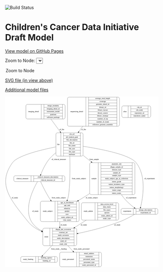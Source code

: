 <link rel='stylesheet' href="assets/style.css">
<link rel='stylesheet' href="https://unpkg.com/leaflet@1.5.1/dist/leaflet.css" integrity="sha512-xwE/Az9zrjBIphAcBb3F6JVqxf46+CDLwfLMHloNu6KEQCAWi6HcDUbeOfBIptF7tcCzusKFjFw2yuvEpDL9wQ==" crossorigin="">
<script type="text/javascript" src="https://code.jquery.com/jquery-3.2.1.min.js"></script>
<script type="text/javascript"  src="https://unpkg.com/leaflet@1.5.1/dist/leaflet.js"></script>
<script type="text/javascript" src="assets/actions.js"></script>

![Build Status](https://github.com/CBIIT/ccdi-model/actions/workflows/model-test-and-deploy.yml/badge.svg)

# Children's Cancer Data Initiative Draft Model

[View model on GitHub Pages](https://cbiit.github.io/ccdi-model/)



Zoom to Node: <select id="node_select">
  <option value="">Zoom to Node</option>
</select>
<div id="model"></div>

<p>
<a href="./model-desc/ccdi-model.svg">SVG file (in view above)</a>
<p>
<a href="./model-desc">Additional model files</a>
<div id='graph' style='display:off;'>
<svg width="1214pt" height="1350pt"
 viewBox="0.00 0.00 1213.84 1350.00" xmlns="http://www.w3.org/2000/svg" xmlns:xlink="http://www.w3.org/1999/xlink">
<g id="graph0" class="graph" transform="scale(1 1) rotate(0) translate(4 1346)">
<title>Perl</title>
<polygon fill="#ffffff" stroke="transparent" points="-4,4 -4,-1346 1209.8424,-1346 1209.8424,4 -4,4"/>
<!-- clinical_measure -->
<g id="node1" class="node">
<title>clinical_measure</title>
<path fill="none" stroke="#000000" d="M76.3424,-674C76.3424,-674 457.3424,-674 457.3424,-674 463.3424,-674 469.3424,-680 469.3424,-686 469.3424,-686 469.3424,-708 469.3424,-708 469.3424,-714 463.3424,-720 457.3424,-720 457.3424,-720 76.3424,-720 76.3424,-720 70.3424,-720 64.3424,-714 64.3424,-708 64.3424,-708 64.3424,-686 64.3424,-686 64.3424,-680 70.3424,-674 76.3424,-674"/>
<text text-anchor="middle" x="132.8424" y="-693.3" font-family="Times,serif" font-size="14.00" fill="#000000">clinical_measure</text>
<polyline fill="none" stroke="#000000" points="201.3424,-674 201.3424,-720 "/>
<text text-anchor="middle" x="211.8424" y="-693.3" font-family="Times,serif" font-size="14.00" fill="#000000"> </text>
<polyline fill="none" stroke="#000000" points="222.3424,-674 222.3424,-720 "/>
<text text-anchor="middle" x="335.3424" y="-704.8" font-family="Times,serif" font-size="14.00" fill="#000000">clinical_measure_description</text>
<polyline fill="none" stroke="#000000" points="222.3424,-697 448.3424,-697 "/>
<text text-anchor="middle" x="335.3424" y="-681.8" font-family="Times,serif" font-size="14.00" fill="#000000">clinical_measure_id</text>
<polyline fill="none" stroke="#000000" points="448.3424,-674 448.3424,-720 "/>
<text text-anchor="middle" x="458.8424" y="-693.3" font-family="Times,serif" font-size="14.00" fill="#000000"> </text>
</g>
<!-- study -->
<g id="node3" class="node">
<title>study</title>
<path fill="none" stroke="#000000" d="M306.3424,-167.5C306.3424,-167.5 551.3424,-167.5 551.3424,-167.5 557.3424,-167.5 563.3424,-173.5 563.3424,-179.5 563.3424,-179.5 563.3424,-293.5 563.3424,-293.5 563.3424,-299.5 557.3424,-305.5 551.3424,-305.5 551.3424,-305.5 306.3424,-305.5 306.3424,-305.5 300.3424,-305.5 294.3424,-299.5 294.3424,-293.5 294.3424,-293.5 294.3424,-179.5 294.3424,-179.5 294.3424,-173.5 300.3424,-167.5 306.3424,-167.5"/>
<text text-anchor="middle" x="322.3424" y="-232.8" font-family="Times,serif" font-size="14.00" fill="#000000">study</text>
<polyline fill="none" stroke="#000000" points="350.3424,-167.5 350.3424,-305.5 "/>
<text text-anchor="middle" x="360.8424" y="-232.8" font-family="Times,serif" font-size="14.00" fill="#000000"> </text>
<polyline fill="none" stroke="#000000" points="371.3424,-167.5 371.3424,-305.5 "/>
<text text-anchor="middle" x="456.8424" y="-290.3" font-family="Times,serif" font-size="14.00" fill="#000000">dbgap_phs_accession</text>
<polyline fill="none" stroke="#000000" points="371.3424,-282.5 542.3424,-282.5 "/>
<text text-anchor="middle" x="456.8424" y="-267.3" font-family="Times,serif" font-size="14.00" fill="#000000">external_url</text>
<polyline fill="none" stroke="#000000" points="371.3424,-259.5 542.3424,-259.5 "/>
<text text-anchor="middle" x="456.8424" y="-244.3" font-family="Times,serif" font-size="14.00" fill="#000000">study_acronym</text>
<polyline fill="none" stroke="#000000" points="371.3424,-236.5 542.3424,-236.5 "/>
<text text-anchor="middle" x="456.8424" y="-221.3" font-family="Times,serif" font-size="14.00" fill="#000000">study_description</text>
<polyline fill="none" stroke="#000000" points="371.3424,-213.5 542.3424,-213.5 "/>
<text text-anchor="middle" x="456.8424" y="-198.3" font-family="Times,serif" font-size="14.00" fill="#000000">study_id</text>
<polyline fill="none" stroke="#000000" points="371.3424,-190.5 542.3424,-190.5 "/>
<text text-anchor="middle" x="456.8424" y="-175.3" font-family="Times,serif" font-size="14.00" fill="#000000">study_title</text>
<polyline fill="none" stroke="#000000" points="542.3424,-167.5 542.3424,-305.5 "/>
<text text-anchor="middle" x="552.8424" y="-232.8" font-family="Times,serif" font-size="14.00" fill="#000000"> </text>
</g>
<!-- clinical_measure&#45;&gt;study -->
<g id="edge14" class="edge">
<title>clinical_measure&#45;&gt;study</title>
<path fill="none" stroke="#000000" d="M252.4356,-673.6198C218.7057,-615.5888 142.0551,-462.0719 204.8424,-357 223.4769,-325.816 253.2666,-302.2304 285.1177,-284.58"/>
<polygon fill="#000000" stroke="#000000" points="286.9759,-287.5555 294.1484,-279.7577 283.6786,-281.3807 286.9759,-287.5555"/>
<text text-anchor="middle" x="235.3424" y="-434.3" font-family="Times,serif" font-size="14.00" fill="#000000">of_study</text>
</g>
<!-- study_subject -->
<g id="node12" class="node">
<title>study_subject</title>
<path fill="none" stroke="#000000" d="M287.3424,-357.5C287.3424,-357.5 570.3424,-357.5 570.3424,-357.5 576.3424,-357.5 582.3424,-363.5 582.3424,-369.5 582.3424,-369.5 582.3424,-506.5 582.3424,-506.5 582.3424,-512.5 576.3424,-518.5 570.3424,-518.5 570.3424,-518.5 287.3424,-518.5 287.3424,-518.5 281.3424,-518.5 275.3424,-512.5 275.3424,-506.5 275.3424,-506.5 275.3424,-369.5 275.3424,-369.5 275.3424,-363.5 281.3424,-357.5 287.3424,-357.5"/>
<text text-anchor="middle" x="333.3424" y="-434.3" font-family="Times,serif" font-size="14.00" fill="#000000">study_subject</text>
<polyline fill="none" stroke="#000000" points="391.3424,-357.5 391.3424,-518.5 "/>
<text text-anchor="middle" x="401.8424" y="-434.3" font-family="Times,serif" font-size="14.00" fill="#000000"> </text>
<polyline fill="none" stroke="#000000" points="412.3424,-357.5 412.3424,-518.5 "/>
<text text-anchor="middle" x="486.8424" y="-503.3" font-family="Times,serif" font-size="14.00" fill="#000000">age_at_enrollment</text>
<polyline fill="none" stroke="#000000" points="412.3424,-495.5 561.3424,-495.5 "/>
<text text-anchor="middle" x="486.8424" y="-480.3" font-family="Times,serif" font-size="14.00" fill="#000000">age_unit</text>
<polyline fill="none" stroke="#000000" points="412.3424,-472.5 561.3424,-472.5 "/>
<text text-anchor="middle" x="486.8424" y="-457.3" font-family="Times,serif" font-size="14.00" fill="#000000">ethnicity</text>
<polyline fill="none" stroke="#000000" points="412.3424,-449.5 561.3424,-449.5 "/>
<text text-anchor="middle" x="486.8424" y="-434.3" font-family="Times,serif" font-size="14.00" fill="#000000">gender</text>
<polyline fill="none" stroke="#000000" points="412.3424,-426.5 561.3424,-426.5 "/>
<text text-anchor="middle" x="486.8424" y="-411.3" font-family="Times,serif" font-size="14.00" fill="#000000">race</text>
<polyline fill="none" stroke="#000000" points="412.3424,-403.5 561.3424,-403.5 "/>
<text text-anchor="middle" x="486.8424" y="-388.3" font-family="Times,serif" font-size="14.00" fill="#000000">study_subject_id</text>
<polyline fill="none" stroke="#000000" points="412.3424,-380.5 561.3424,-380.5 "/>
<text text-anchor="middle" x="486.8424" y="-365.3" font-family="Times,serif" font-size="14.00" fill="#000000">vital_status</text>
<polyline fill="none" stroke="#000000" points="561.3424,-357.5 561.3424,-518.5 "/>
<text text-anchor="middle" x="571.8424" y="-434.3" font-family="Times,serif" font-size="14.00" fill="#000000"> </text>
</g>
<!-- clinical_measure&#45;&gt;study_subject -->
<g id="edge5" class="edge">
<title>clinical_measure&#45;&gt;study_subject</title>
<path fill="none" stroke="#000000" d="M277.0572,-673.9641C291.5446,-642.1556 319.6728,-583.4507 349.8424,-537 352.0039,-533.672 354.2533,-530.3212 356.5674,-526.9674"/>
<polygon fill="#000000" stroke="#000000" points="359.5394,-528.826 362.4397,-518.6359 353.8178,-524.7933 359.5394,-528.826"/>
<text text-anchor="middle" x="420.8424" y="-540.8" font-family="Times,serif" font-size="14.00" fill="#000000">from_study_subject</text>
</g>
<!-- file -->
<g id="node2" class="node">
<title>file</title>
<path fill="none" stroke="#000000" d="M410.3424,-875.5C410.3424,-875.5 601.3424,-875.5 601.3424,-875.5 607.3424,-875.5 613.3424,-881.5 613.3424,-887.5 613.3424,-887.5 613.3424,-1047.5 613.3424,-1047.5 613.3424,-1053.5 607.3424,-1059.5 601.3424,-1059.5 601.3424,-1059.5 410.3424,-1059.5 410.3424,-1059.5 404.3424,-1059.5 398.3424,-1053.5 398.3424,-1047.5 398.3424,-1047.5 398.3424,-887.5 398.3424,-887.5 398.3424,-881.5 404.3424,-875.5 410.3424,-875.5"/>
<text text-anchor="middle" x="417.8424" y="-963.8" font-family="Times,serif" font-size="14.00" fill="#000000">file</text>
<polyline fill="none" stroke="#000000" points="437.3424,-875.5 437.3424,-1059.5 "/>
<text text-anchor="middle" x="447.8424" y="-963.8" font-family="Times,serif" font-size="14.00" fill="#000000"> </text>
<polyline fill="none" stroke="#000000" points="458.3424,-875.5 458.3424,-1059.5 "/>
<text text-anchor="middle" x="525.3424" y="-1044.3" font-family="Times,serif" font-size="14.00" fill="#000000">cds_url</text>
<polyline fill="none" stroke="#000000" points="458.3424,-1036.5 592.3424,-1036.5 "/>
<text text-anchor="middle" x="525.3424" y="-1021.3" font-family="Times,serif" font-size="14.00" fill="#000000">dcf_indexd_guid</text>
<polyline fill="none" stroke="#000000" points="458.3424,-1013.5 592.3424,-1013.5 "/>
<text text-anchor="middle" x="525.3424" y="-998.3" font-family="Times,serif" font-size="14.00" fill="#000000">file_description</text>
<polyline fill="none" stroke="#000000" points="458.3424,-990.5 592.3424,-990.5 "/>
<text text-anchor="middle" x="525.3424" y="-975.3" font-family="Times,serif" font-size="14.00" fill="#000000">file_id</text>
<polyline fill="none" stroke="#000000" points="458.3424,-967.5 592.3424,-967.5 "/>
<text text-anchor="middle" x="525.3424" y="-952.3" font-family="Times,serif" font-size="14.00" fill="#000000">file_name</text>
<polyline fill="none" stroke="#000000" points="458.3424,-944.5 592.3424,-944.5 "/>
<text text-anchor="middle" x="525.3424" y="-929.3" font-family="Times,serif" font-size="14.00" fill="#000000">file_size</text>
<polyline fill="none" stroke="#000000" points="458.3424,-921.5 592.3424,-921.5 "/>
<text text-anchor="middle" x="525.3424" y="-906.3" font-family="Times,serif" font-size="14.00" fill="#000000">file_type</text>
<polyline fill="none" stroke="#000000" points="458.3424,-898.5 592.3424,-898.5 "/>
<text text-anchor="middle" x="525.3424" y="-883.3" font-family="Times,serif" font-size="14.00" fill="#000000">md5sum</text>
<polyline fill="none" stroke="#000000" points="592.3424,-875.5 592.3424,-1059.5 "/>
<text text-anchor="middle" x="602.8424" y="-963.8" font-family="Times,serif" font-size="14.00" fill="#000000"> </text>
</g>
<!-- file&#45;&gt;clinical_measure -->
<g id="edge4" class="edge">
<title>file&#45;&gt;clinical_measure</title>
<path fill="none" stroke="#000000" d="M398.1629,-901.6088C380.7795,-888.1661 363.9018,-873.1431 349.8424,-857 316.3595,-818.5548 291.8783,-764.2421 278.5022,-729.8284"/>
<polygon fill="#000000" stroke="#000000" points="281.6886,-728.3603 274.8676,-720.2533 275.1442,-730.8445 281.6886,-728.3603"/>
<text text-anchor="middle" x="420.8424" y="-845.8" font-family="Times,serif" font-size="14.00" fill="#000000">of_clinical_measure</text>
</g>
<!-- file&#45;&gt;study -->
<g id="edge15" class="edge">
<title>file&#45;&gt;study</title>
<path fill="none" stroke="#000000" d="M398.1159,-948.2514C278.1617,-924.3679 95.7028,-879.88 54.8424,-824 -71.8459,-650.7434 43.506,-524.3962 177.8424,-357 205.4189,-322.637 245.1784,-297.4678 284.9493,-279.3019"/>
<polygon fill="#000000" stroke="#000000" points="286.5147,-282.4364 294.2375,-275.1832 283.6772,-276.0373 286.5147,-282.4364"/>
<text text-anchor="middle" x="73.3424" y="-540.8" font-family="Times,serif" font-size="14.00" fill="#000000">of_study</text>
</g>
<!-- experiment -->
<g id="node5" class="node">
<title>experiment</title>
<path fill="none" stroke="#000000" d="M925.8424,-415C925.8424,-415 1193.8424,-415 1193.8424,-415 1199.8424,-415 1205.8424,-421 1205.8424,-427 1205.8424,-427 1205.8424,-449 1205.8424,-449 1205.8424,-455 1199.8424,-461 1193.8424,-461 1193.8424,-461 925.8424,-461 925.8424,-461 919.8424,-461 913.8424,-455 913.8424,-449 913.8424,-449 913.8424,-427 913.8424,-427 913.8424,-421 919.8424,-415 925.8424,-415"/>
<text text-anchor="middle" x="962.8424" y="-434.3" font-family="Times,serif" font-size="14.00" fill="#000000">experiment</text>
<polyline fill="none" stroke="#000000" points="1011.8424,-415 1011.8424,-461 "/>
<text text-anchor="middle" x="1022.3424" y="-434.3" font-family="Times,serif" font-size="14.00" fill="#000000"> </text>
<polyline fill="none" stroke="#000000" points="1032.8424,-415 1032.8424,-461 "/>
<text text-anchor="middle" x="1108.8424" y="-445.8" font-family="Times,serif" font-size="14.00" fill="#000000">design_description</text>
<polyline fill="none" stroke="#000000" points="1032.8424,-438 1184.8424,-438 "/>
<text text-anchor="middle" x="1108.8424" y="-422.8" font-family="Times,serif" font-size="14.00" fill="#000000">experiment_id</text>
<polyline fill="none" stroke="#000000" points="1184.8424,-415 1184.8424,-461 "/>
<text text-anchor="middle" x="1195.3424" y="-434.3" font-family="Times,serif" font-size="14.00" fill="#000000"> </text>
</g>
<!-- file&#45;&gt;experiment -->
<g id="edge10" class="edge">
<title>file&#45;&gt;experiment</title>
<path fill="none" stroke="#000000" d="M613.4433,-952.9782C751.6362,-931.9497 980.0073,-888.3579 1032.8424,-824 1117.7541,-720.5699 1086.8684,-544.3834 1068.9839,-471.2961"/>
<polygon fill="#000000" stroke="#000000" points="1072.297,-470.1203 1066.4549,-461.2817 1065.51,-471.8343 1072.297,-470.1203"/>
<text text-anchor="middle" x="1140.3424" y="-693.3" font-family="Times,serif" font-size="14.00" fill="#000000">of_experiment</text>
</g>
<!-- sample -->
<g id="node8" class="node">
<title>sample</title>
<path fill="none" stroke="#000000" d="M677.8424,-570.5C677.8424,-570.5 1011.8424,-570.5 1011.8424,-570.5 1017.8424,-570.5 1023.8424,-576.5 1023.8424,-582.5 1023.8424,-582.5 1023.8424,-811.5 1023.8424,-811.5 1023.8424,-817.5 1017.8424,-823.5 1011.8424,-823.5 1011.8424,-823.5 677.8424,-823.5 677.8424,-823.5 671.8424,-823.5 665.8424,-817.5 665.8424,-811.5 665.8424,-811.5 665.8424,-582.5 665.8424,-582.5 665.8424,-576.5 671.8424,-570.5 677.8424,-570.5"/>
<text text-anchor="middle" x="699.8424" y="-693.3" font-family="Times,serif" font-size="14.00" fill="#000000">sample</text>
<polyline fill="none" stroke="#000000" points="733.8424,-570.5 733.8424,-823.5 "/>
<text text-anchor="middle" x="744.3424" y="-693.3" font-family="Times,serif" font-size="14.00" fill="#000000"> </text>
<polyline fill="none" stroke="#000000" points="754.8424,-570.5 754.8424,-823.5 "/>
<text text-anchor="middle" x="878.8424" y="-808.3" font-family="Times,serif" font-size="14.00" fill="#000000">anatomic_site</text>
<polyline fill="none" stroke="#000000" points="754.8424,-800.5 1002.8424,-800.5 "/>
<text text-anchor="middle" x="878.8424" y="-785.3" font-family="Times,serif" font-size="14.00" fill="#000000">dbgap_sample_id</text>
<polyline fill="none" stroke="#000000" points="754.8424,-777.5 1002.8424,-777.5 "/>
<text text-anchor="middle" x="878.8424" y="-762.3" font-family="Times,serif" font-size="14.00" fill="#000000">disease_type</text>
<polyline fill="none" stroke="#000000" points="754.8424,-754.5 1002.8424,-754.5 "/>
<text text-anchor="middle" x="878.8424" y="-739.3" font-family="Times,serif" font-size="14.00" fill="#000000">sample_id</text>
<polyline fill="none" stroke="#000000" points="754.8424,-731.5 1002.8424,-731.5 "/>
<text text-anchor="middle" x="878.8424" y="-716.3" font-family="Times,serif" font-size="14.00" fill="#000000">sample_type</text>
<polyline fill="none" stroke="#000000" points="754.8424,-708.5 1002.8424,-708.5 "/>
<text text-anchor="middle" x="878.8424" y="-693.3" font-family="Times,serif" font-size="14.00" fill="#000000">study_subject_age_at_collection</text>
<polyline fill="none" stroke="#000000" points="754.8424,-685.5 1002.8424,-685.5 "/>
<text text-anchor="middle" x="878.8424" y="-670.3" font-family="Times,serif" font-size="14.00" fill="#000000">tumor_grade</text>
<polyline fill="none" stroke="#000000" points="754.8424,-662.5 1002.8424,-662.5 "/>
<text text-anchor="middle" x="878.8424" y="-647.3" font-family="Times,serif" font-size="14.00" fill="#000000">tumor_incidence_type</text>
<polyline fill="none" stroke="#000000" points="754.8424,-639.5 1002.8424,-639.5 "/>
<text text-anchor="middle" x="878.8424" y="-624.3" font-family="Times,serif" font-size="14.00" fill="#000000">tumor_morphology</text>
<polyline fill="none" stroke="#000000" points="754.8424,-616.5 1002.8424,-616.5 "/>
<text text-anchor="middle" x="878.8424" y="-601.3" font-family="Times,serif" font-size="14.00" fill="#000000">tumor_stage</text>
<polyline fill="none" stroke="#000000" points="754.8424,-593.5 1002.8424,-593.5 "/>
<text text-anchor="middle" x="878.8424" y="-578.3" font-family="Times,serif" font-size="14.00" fill="#000000">tumor_status</text>
<polyline fill="none" stroke="#000000" points="1002.8424,-570.5 1002.8424,-823.5 "/>
<text text-anchor="middle" x="1013.3424" y="-693.3" font-family="Times,serif" font-size="14.00" fill="#000000"> </text>
</g>
<!-- file&#45;&gt;sample -->
<g id="edge1" class="edge">
<title>file&#45;&gt;sample</title>
<path fill="none" stroke="#000000" d="M613.5699,-881.5404C634.1177,-865.1447 656.0685,-847.6294 677.961,-830.1605"/>
<polygon fill="#000000" stroke="#000000" points="680.3878,-832.7018 686.0214,-823.7289 676.0218,-827.2302 680.3878,-832.7018"/>
<text text-anchor="middle" x="701.3424" y="-845.8" font-family="Times,serif" font-size="14.00" fill="#000000">from_sample</text>
</g>
<!-- file&#45;&gt;study_subject -->
<g id="edge6" class="edge">
<title>file&#45;&gt;study_subject</title>
<path fill="none" stroke="#000000" d="M508.5065,-875.4252C510.6211,-768.1447 510.6308,-597.8198 491.8424,-537 490.925,-534.0301 489.8931,-531.0625 488.7636,-528.1076"/>
<polygon fill="#000000" stroke="#000000" points="491.9291,-526.6048 484.8456,-518.726 485.4698,-529.3025 491.9291,-526.6048"/>
<text text-anchor="middle" x="580.8424" y="-693.3" font-family="Times,serif" font-size="14.00" fill="#000000">from_study_subject</text>
</g>
<!-- study_funding -->
<g id="node6" class="node">
<title>study_funding</title>
<path fill="none" stroke="#000000" d="M131.3424,-35C131.3424,-35 398.3424,-35 398.3424,-35 404.3424,-35 410.3424,-41 410.3424,-47 410.3424,-47 410.3424,-69 410.3424,-69 410.3424,-75 404.3424,-81 398.3424,-81 398.3424,-81 131.3424,-81 131.3424,-81 125.3424,-81 119.3424,-75 119.3424,-69 119.3424,-69 119.3424,-47 119.3424,-47 119.3424,-41 125.3424,-35 131.3424,-35"/>
<text text-anchor="middle" x="178.8424" y="-54.3" font-family="Times,serif" font-size="14.00" fill="#000000">study_funding</text>
<polyline fill="none" stroke="#000000" points="238.3424,-35 238.3424,-81 "/>
<text text-anchor="middle" x="248.8424" y="-54.3" font-family="Times,serif" font-size="14.00" fill="#000000"> </text>
<polyline fill="none" stroke="#000000" points="259.3424,-35 259.3424,-81 "/>
<text text-anchor="middle" x="324.3424" y="-65.8" font-family="Times,serif" font-size="14.00" fill="#000000">funding_agency</text>
<polyline fill="none" stroke="#000000" points="259.3424,-58 389.3424,-58 "/>
<text text-anchor="middle" x="324.3424" y="-42.8" font-family="Times,serif" font-size="14.00" fill="#000000">funding_id</text>
<polyline fill="none" stroke="#000000" points="389.3424,-35 389.3424,-81 "/>
<text text-anchor="middle" x="399.8424" y="-54.3" font-family="Times,serif" font-size="14.00" fill="#000000"> </text>
</g>
<!-- study&#45;&gt;study_funding -->
<g id="edge3" class="edge">
<title>study&#45;&gt;study_funding</title>
<path fill="none" stroke="#000000" d="M365.4357,-167.4872C340.3892,-140.2263 312.8997,-110.3062 292.9963,-88.6431"/>
<polygon fill="#000000" stroke="#000000" points="295.3684,-86.0516 286.0253,-81.0558 290.2137,-90.7876 295.3684,-86.0516"/>
<text text-anchor="middle" x="422.3424" y="-137.8" font-family="Times,serif" font-size="14.00" fill="#000000">from_study__funding</text>
</g>
<!-- study_personnel -->
<g id="node10" class="node">
<title>study_personnel</title>
<path fill="none" stroke="#000000" d="M440.3424,-.5C440.3424,-.5 747.3424,-.5 747.3424,-.5 753.3424,-.5 759.3424,-6.5 759.3424,-12.5 759.3424,-12.5 759.3424,-103.5 759.3424,-103.5 759.3424,-109.5 753.3424,-115.5 747.3424,-115.5 747.3424,-115.5 440.3424,-115.5 440.3424,-115.5 434.3424,-115.5 428.3424,-109.5 428.3424,-103.5 428.3424,-103.5 428.3424,-12.5 428.3424,-12.5 428.3424,-6.5 434.3424,-.5 440.3424,-.5"/>
<text text-anchor="middle" x="495.3424" y="-54.3" font-family="Times,serif" font-size="14.00" fill="#000000">study_personnel</text>
<polyline fill="none" stroke="#000000" points="562.3424,-.5 562.3424,-115.5 "/>
<text text-anchor="middle" x="572.8424" y="-54.3" font-family="Times,serif" font-size="14.00" fill="#000000"> </text>
<polyline fill="none" stroke="#000000" points="583.3424,-.5 583.3424,-115.5 "/>
<text text-anchor="middle" x="660.8424" y="-100.3" font-family="Times,serif" font-size="14.00" fill="#000000">email_address</text>
<polyline fill="none" stroke="#000000" points="583.3424,-92.5 738.3424,-92.5 "/>
<text text-anchor="middle" x="660.8424" y="-77.3" font-family="Times,serif" font-size="14.00" fill="#000000">institution</text>
<polyline fill="none" stroke="#000000" points="583.3424,-69.5 738.3424,-69.5 "/>
<text text-anchor="middle" x="660.8424" y="-54.3" font-family="Times,serif" font-size="14.00" fill="#000000">personnel_name</text>
<polyline fill="none" stroke="#000000" points="583.3424,-46.5 738.3424,-46.5 "/>
<text text-anchor="middle" x="660.8424" y="-31.3" font-family="Times,serif" font-size="14.00" fill="#000000">personnel_type</text>
<polyline fill="none" stroke="#000000" points="583.3424,-23.5 738.3424,-23.5 "/>
<text text-anchor="middle" x="660.8424" y="-8.3" font-family="Times,serif" font-size="14.00" fill="#000000">study_personnel_id</text>
<polyline fill="none" stroke="#000000" points="738.3424,-.5 738.3424,-115.5 "/>
<text text-anchor="middle" x="748.8424" y="-54.3" font-family="Times,serif" font-size="14.00" fill="#000000"> </text>
</g>
<!-- study&#45;&gt;study_personnel -->
<g id="edge7" class="edge">
<title>study&#45;&gt;study_personnel</title>
<path fill="none" stroke="#000000" d="M492.6357,-167.4872C506.15,-152.8673 520.3712,-137.4825 533.7429,-123.0167"/>
<polygon fill="#000000" stroke="#000000" points="536.432,-125.2638 540.6498,-115.5447 531.2917,-120.5123 536.432,-125.2638"/>
<text text-anchor="middle" x="601.8424" y="-137.8" font-family="Times,serif" font-size="14.00" fill="#000000">from_study_personnel</text>
</g>
<!-- alias -->
<g id="node4" class="node">
<title>alias</title>
<path fill="none" stroke="#000000" d="M932.3424,-1180.5C932.3424,-1180.5 1137.3424,-1180.5 1137.3424,-1180.5 1143.3424,-1180.5 1149.3424,-1186.5 1149.3424,-1192.5 1149.3424,-1192.5 1149.3424,-1260.5 1149.3424,-1260.5 1149.3424,-1266.5 1143.3424,-1272.5 1137.3424,-1272.5 1137.3424,-1272.5 932.3424,-1272.5 932.3424,-1272.5 926.3424,-1272.5 920.3424,-1266.5 920.3424,-1260.5 920.3424,-1260.5 920.3424,-1192.5 920.3424,-1192.5 920.3424,-1186.5 926.3424,-1180.5 932.3424,-1180.5"/>
<text text-anchor="middle" x="945.3424" y="-1222.8" font-family="Times,serif" font-size="14.00" fill="#000000">alias</text>
<polyline fill="none" stroke="#000000" points="970.3424,-1180.5 970.3424,-1272.5 "/>
<text text-anchor="middle" x="980.8424" y="-1222.8" font-family="Times,serif" font-size="14.00" fill="#000000"> </text>
<polyline fill="none" stroke="#000000" points="991.3424,-1180.5 991.3424,-1272.5 "/>
<text text-anchor="middle" x="1059.8424" y="-1257.3" font-family="Times,serif" font-size="14.00" fill="#000000">cds_id</text>
<polyline fill="none" stroke="#000000" points="991.3424,-1249.5 1128.3424,-1249.5 "/>
<text text-anchor="middle" x="1059.8424" y="-1234.3" font-family="Times,serif" font-size="14.00" fill="#000000">cds_node</text>
<polyline fill="none" stroke="#000000" points="991.3424,-1226.5 1128.3424,-1226.5 "/>
<text text-anchor="middle" x="1059.8424" y="-1211.3" font-family="Times,serif" font-size="14.00" fill="#000000">repository_id</text>
<polyline fill="none" stroke="#000000" points="991.3424,-1203.5 1128.3424,-1203.5 "/>
<text text-anchor="middle" x="1059.8424" y="-1188.3" font-family="Times,serif" font-size="14.00" fill="#000000">repository_name</text>
<polyline fill="none" stroke="#000000" points="1128.3424,-1180.5 1128.3424,-1272.5 "/>
<text text-anchor="middle" x="1138.8424" y="-1222.8" font-family="Times,serif" font-size="14.00" fill="#000000"> </text>
</g>
<!-- experiment&#45;&gt;study -->
<g id="edge12" class="edge">
<title>experiment&#45;&gt;study</title>
<path fill="none" stroke="#000000" d="M1021.8355,-414.928C991.1521,-397.1002 946.3974,-372.867 904.8424,-357 796.6795,-315.7001 669.3049,-284.3052 573.5487,-263.9301"/>
<polygon fill="#000000" stroke="#000000" points="574.011,-260.4506 563.5035,-261.8084 572.5643,-267.2995 574.011,-260.4506"/>
<text text-anchor="middle" x="884.3424" y="-327.8" font-family="Times,serif" font-size="14.00" fill="#000000">of_study</text>
</g>
<!-- imaging_detail -->
<g id="node7" class="node">
<title>imaging_detail</title>
<path fill="none" stroke="#000000" d="M172.3424,-1169C172.3424,-1169 459.3424,-1169 459.3424,-1169 465.3424,-1169 471.3424,-1175 471.3424,-1181 471.3424,-1181 471.3424,-1272 471.3424,-1272 471.3424,-1278 465.3424,-1284 459.3424,-1284 459.3424,-1284 172.3424,-1284 172.3424,-1284 166.3424,-1284 160.3424,-1278 160.3424,-1272 160.3424,-1272 160.3424,-1181 160.3424,-1181 160.3424,-1175 166.3424,-1169 172.3424,-1169"/>
<text text-anchor="middle" x="221.3424" y="-1222.8" font-family="Times,serif" font-size="14.00" fill="#000000">imaging_detail</text>
<polyline fill="none" stroke="#000000" points="282.3424,-1169 282.3424,-1284 "/>
<text text-anchor="middle" x="292.8424" y="-1222.8" font-family="Times,serif" font-size="14.00" fill="#000000"> </text>
<polyline fill="none" stroke="#000000" points="303.3424,-1169 303.3424,-1284 "/>
<text text-anchor="middle" x="376.8424" y="-1268.8" font-family="Times,serif" font-size="14.00" fill="#000000">image_modality</text>
<polyline fill="none" stroke="#000000" points="303.3424,-1261 450.3424,-1261 "/>
<text text-anchor="middle" x="376.8424" y="-1245.8" font-family="Times,serif" font-size="14.00" fill="#000000">imaging_detail_id</text>
<polyline fill="none" stroke="#000000" points="303.3424,-1238 450.3424,-1238 "/>
<text text-anchor="middle" x="376.8424" y="-1222.8" font-family="Times,serif" font-size="14.00" fill="#000000">instrument_model</text>
<polyline fill="none" stroke="#000000" points="303.3424,-1215 450.3424,-1215 "/>
<text text-anchor="middle" x="376.8424" y="-1199.8" font-family="Times,serif" font-size="14.00" fill="#000000">platform</text>
<polyline fill="none" stroke="#000000" points="303.3424,-1192 450.3424,-1192 "/>
<text text-anchor="middle" x="376.8424" y="-1176.8" font-family="Times,serif" font-size="14.00" fill="#000000">software_package</text>
<polyline fill="none" stroke="#000000" points="450.3424,-1169 450.3424,-1284 "/>
<text text-anchor="middle" x="460.8424" y="-1222.8" font-family="Times,serif" font-size="14.00" fill="#000000"> </text>
</g>
<!-- imaging_detail&#45;&gt;file -->
<g id="edge8" class="edge">
<title>imaging_detail&#45;&gt;file</title>
<path fill="none" stroke="#000000" d="M358.2457,-1168.6977C380.0149,-1139.0227 407.1648,-1102.0132 432.2218,-1067.8566"/>
<polygon fill="#000000" stroke="#000000" points="435.111,-1069.8353 438.2039,-1059.7019 429.4668,-1065.6948 435.111,-1069.8353"/>
<text text-anchor="middle" x="444.8424" y="-1081.8" font-family="Times,serif" font-size="14.00" fill="#000000">of_file</text>
</g>
<!-- sample&#45;&gt;experiment -->
<g id="edge11" class="edge">
<title>sample&#45;&gt;experiment</title>
<path fill="none" stroke="#000000" d="M917.1201,-570.275C925.3116,-558.667 933.9345,-547.3837 942.8424,-537 965.3143,-510.8053 995.05,-485.7401 1018.92,-467.3843"/>
<polygon fill="#000000" stroke="#000000" points="1021.2457,-470.0132 1027.0969,-461.1806 1017.0147,-464.4365 1021.2457,-470.0132"/>
<text text-anchor="middle" x="994.3424" y="-540.8" font-family="Times,serif" font-size="14.00" fill="#000000">of_experiment</text>
</g>
<!-- sample&#45;&gt;study_subject -->
<g id="edge2" class="edge">
<title>sample&#45;&gt;study_subject</title>
<path fill="none" stroke="#000000" d="M665.7598,-578.7433C661.0805,-575.7871 656.4353,-572.8682 651.8424,-570 627.5007,-554.7989 601.444,-538.9775 576.0382,-523.7889"/>
<polygon fill="#000000" stroke="#000000" points="577.8315,-520.7832 567.4507,-518.6641 574.2442,-526.7942 577.8315,-520.7832"/>
<text text-anchor="middle" x="682.3424" y="-540.8" font-family="Times,serif" font-size="14.00" fill="#000000">of_study_subject</text>
</g>
<!-- study_admin -->
<g id="node9" class="node">
<title>study_admin</title>
<path fill="none" stroke="#000000" d="M612.3424,-369C612.3424,-369 883.3424,-369 883.3424,-369 889.3424,-369 895.3424,-375 895.3424,-381 895.3424,-381 895.3424,-495 895.3424,-495 895.3424,-501 889.3424,-507 883.3424,-507 883.3424,-507 612.3424,-507 612.3424,-507 606.3424,-507 600.3424,-501 600.3424,-495 600.3424,-495 600.3424,-381 600.3424,-381 600.3424,-375 606.3424,-369 612.3424,-369"/>
<text text-anchor="middle" x="654.3424" y="-434.3" font-family="Times,serif" font-size="14.00" fill="#000000">study_admin</text>
<polyline fill="none" stroke="#000000" points="708.3424,-369 708.3424,-507 "/>
<text text-anchor="middle" x="718.8424" y="-434.3" font-family="Times,serif" font-size="14.00" fill="#000000"> </text>
<polyline fill="none" stroke="#000000" points="729.3424,-369 729.3424,-507 "/>
<text text-anchor="middle" x="801.8424" y="-491.8" font-family="Times,serif" font-size="14.00" fill="#000000">data_access_level</text>
<polyline fill="none" stroke="#000000" points="729.3424,-484 874.3424,-484 "/>
<text text-anchor="middle" x="801.8424" y="-468.8" font-family="Times,serif" font-size="14.00" fill="#000000">data_types</text>
<polyline fill="none" stroke="#000000" points="729.3424,-461 874.3424,-461 "/>
<text text-anchor="middle" x="801.8424" y="-445.8" font-family="Times,serif" font-size="14.00" fill="#000000">file_types</text>
<polyline fill="none" stroke="#000000" points="729.3424,-438 874.3424,-438 "/>
<text text-anchor="middle" x="801.8424" y="-422.8" font-family="Times,serif" font-size="14.00" fill="#000000">species</text>
<polyline fill="none" stroke="#000000" points="729.3424,-415 874.3424,-415 "/>
<text text-anchor="middle" x="801.8424" y="-399.8" font-family="Times,serif" font-size="14.00" fill="#000000">study_admin_id</text>
<polyline fill="none" stroke="#000000" points="729.3424,-392 874.3424,-392 "/>
<text text-anchor="middle" x="801.8424" y="-376.8" font-family="Times,serif" font-size="14.00" fill="#000000">study_type</text>
<polyline fill="none" stroke="#000000" points="874.3424,-369 874.3424,-507 "/>
<text text-anchor="middle" x="884.8424" y="-434.3" font-family="Times,serif" font-size="14.00" fill="#000000"> </text>
</g>
<!-- study_admin&#45;&gt;study -->
<g id="edge16" class="edge">
<title>study_admin&#45;&gt;study</title>
<path fill="none" stroke="#000000" d="M638.507,-368.937C609.0411,-350.3246 577.0322,-330.1058 547.1033,-311.2008"/>
<polygon fill="#000000" stroke="#000000" points="548.6292,-308.025 538.3055,-305.6436 544.8909,-313.9432 548.6292,-308.025"/>
<text text-anchor="middle" x="619.3424" y="-327.8" font-family="Times,serif" font-size="14.00" fill="#000000">of_study</text>
</g>
<!-- sequencing_detail -->
<g id="node11" class="node">
<title>sequencing_detail</title>
<path fill="none" stroke="#000000" d="M501.8424,-1111.5C501.8424,-1111.5 889.8424,-1111.5 889.8424,-1111.5 895.8424,-1111.5 901.8424,-1117.5 901.8424,-1123.5 901.8424,-1123.5 901.8424,-1329.5 901.8424,-1329.5 901.8424,-1335.5 895.8424,-1341.5 889.8424,-1341.5 889.8424,-1341.5 501.8424,-1341.5 501.8424,-1341.5 495.8424,-1341.5 489.8424,-1335.5 489.8424,-1329.5 489.8424,-1329.5 489.8424,-1123.5 489.8424,-1123.5 489.8424,-1117.5 495.8424,-1111.5 501.8424,-1111.5"/>
<text text-anchor="middle" x="562.8424" y="-1222.8" font-family="Times,serif" font-size="14.00" fill="#000000">sequencing_detail</text>
<polyline fill="none" stroke="#000000" points="635.8424,-1111.5 635.8424,-1341.5 "/>
<text text-anchor="middle" x="646.3424" y="-1222.8" font-family="Times,serif" font-size="14.00" fill="#000000"> </text>
<polyline fill="none" stroke="#000000" points="656.8424,-1111.5 656.8424,-1341.5 "/>
<text text-anchor="middle" x="768.8424" y="-1326.3" font-family="Times,serif" font-size="14.00" fill="#000000">average_read_length</text>
<polyline fill="none" stroke="#000000" points="656.8424,-1318.5 880.8424,-1318.5 "/>
<text text-anchor="middle" x="768.8424" y="-1303.3" font-family="Times,serif" font-size="14.00" fill="#000000">coverage</text>
<polyline fill="none" stroke="#000000" points="656.8424,-1295.5 880.8424,-1295.5 "/>
<text text-anchor="middle" x="768.8424" y="-1280.3" font-family="Times,serif" font-size="14.00" fill="#000000">genomic_detail_id</text>
<polyline fill="none" stroke="#000000" points="656.8424,-1272.5 880.8424,-1272.5 "/>
<text text-anchor="middle" x="768.8424" y="-1257.3" font-family="Times,serif" font-size="14.00" fill="#000000">library_id</text>
<polyline fill="none" stroke="#000000" points="656.8424,-1249.5 880.8424,-1249.5 "/>
<text text-anchor="middle" x="768.8424" y="-1234.3" font-family="Times,serif" font-size="14.00" fill="#000000">library_layout</text>
<polyline fill="none" stroke="#000000" points="656.8424,-1226.5 880.8424,-1226.5 "/>
<text text-anchor="middle" x="768.8424" y="-1211.3" font-family="Times,serif" font-size="14.00" fill="#000000">library_source</text>
<polyline fill="none" stroke="#000000" points="656.8424,-1203.5 880.8424,-1203.5 "/>
<text text-anchor="middle" x="768.8424" y="-1188.3" font-family="Times,serif" font-size="14.00" fill="#000000">library_strategy</text>
<polyline fill="none" stroke="#000000" points="656.8424,-1180.5 880.8424,-1180.5 "/>
<text text-anchor="middle" x="768.8424" y="-1165.3" font-family="Times,serif" font-size="14.00" fill="#000000">number_of_bp</text>
<polyline fill="none" stroke="#000000" points="656.8424,-1157.5 880.8424,-1157.5 "/>
<text text-anchor="middle" x="768.8424" y="-1142.3" font-family="Times,serif" font-size="14.00" fill="#000000">number_of_reads</text>
<polyline fill="none" stroke="#000000" points="656.8424,-1134.5 880.8424,-1134.5 "/>
<text text-anchor="middle" x="768.8424" y="-1119.3" font-family="Times,serif" font-size="14.00" fill="#000000">reference_genome_assembly</text>
<polyline fill="none" stroke="#000000" points="880.8424,-1111.5 880.8424,-1341.5 "/>
<text text-anchor="middle" x="891.3424" y="-1222.8" font-family="Times,serif" font-size="14.00" fill="#000000"> </text>
</g>
<!-- sequencing_detail&#45;&gt;file -->
<g id="edge9" class="edge">
<title>sequencing_detail&#45;&gt;file</title>
<path fill="none" stroke="#000000" d="M611.3992,-1111.3905C600.7944,-1096.9345 590.012,-1082.2364 579.5893,-1068.0286"/>
<polygon fill="#000000" stroke="#000000" points="582.2353,-1065.7183 573.4982,-1059.7255 576.5911,-1069.8588 582.2353,-1065.7183"/>
<text text-anchor="middle" x="617.8424" y="-1081.8" font-family="Times,serif" font-size="14.00" fill="#000000">of_file</text>
</g>
<!-- study_subject&#45;&gt;study -->
<g id="edge13" class="edge">
<title>study_subject&#45;&gt;study</title>
<path fill="none" stroke="#000000" d="M428.8424,-357.4932C428.8424,-343.7786 428.8424,-329.5421 428.8424,-315.8576"/>
<polygon fill="#000000" stroke="#000000" points="432.3425,-315.5183 428.8424,-305.5184 425.3425,-315.5184 432.3425,-315.5183"/>
<text text-anchor="middle" x="459.3424" y="-327.8" font-family="Times,serif" font-size="14.00" fill="#000000">of_study</text>
</g>
</g>
</svg>
</div>
